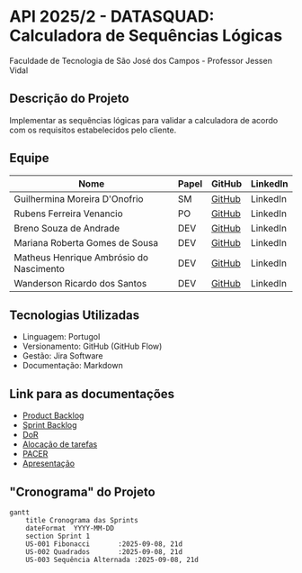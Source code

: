# API 2025/2 - DATASQUAD: Calculadora de Sequências Lógicas
Faculdade de Tecnologia de São José dos Campos - Professor Jessen Vidal

##  Descrição do Projeto
Implementar as sequências lógicas para validar a calculadora de acordo com os requisitos estabelecidos pelo cliente.


##  Equipe
| Nome | Papel | GitHub | LinkedIn |
|------|-------|--------|----------|
| Guilhermina Moreira D'Onofrio | SM | [GitHub](https://github.com/guismdonofrio) | LinkedIn |
| Rubens Ferreira Venancio | PO | [GitHub](https://github.com/rubensvnc/) | LinkedIn |
| Breno Souza de Andrade | DEV | [GitHub](https://github.com/brenobsa) | LinkedIn |
| Mariana Roberta Gomes de Sousa | DEV | [GitHub](https://github.com/MarinanaSousa) | LinkedIn |
| Matheus Henrique Ambrósio do Nascimento | DEV | [GitHub](https://github.com/Froguie) | LinkedIn |
| Wanderson Ricardo dos Santos | DEV | [GitHub](https://github.com/Wander717) | LinkedIn |


## Tecnologias Utilizadas
- Linguagem: Portugol
- Versionamento: GitHub (GitHub Flow)
- Gestão: Jira Software
- Documentação: Markdown


##  Link para as documentações 
- [Product Backlog](docs/backlog/product_backlog.md)
- [Sprint Backlog](docs/backlog/sprint_backlog_sprint1.md)
- [DoR](docs/backlog/dor_checklist_sprint1.md)
- [Alocação de tarefas](docs/tarefas/alocacao_tarefas_sprint1.md)
- [PACER](docs/softskills/avaliacao_pacer_sprint1.md)
- [Apresentação](docs/apresentacoes/sprint1_review.md)


##  "Cronograma" do Projeto
```mermaid
gantt
    title Cronograma das Sprints
    dateFormat  YYYY-MM-DD
    section Sprint 1
    US-001 Fibonacci       :2025-09-08, 21d
    US-002 Quadrados       :2025-09-08, 21d  
    US-003 Sequência Alternada :2025-09-08, 21d
